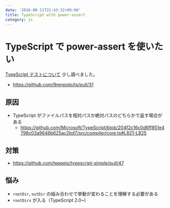 ```yaml
---
date: '2016-08-11T21:43:32+09:00'
title: TypeScript with power-assert
category: js
---
```


# TypeScript で power-assert を使いたい

[TypeScript テストについて](https://9renpoto.win/2016/06/23/typescript-module-test/)
少し調べました。

- <https://github.com/9renpoto/ts/pull/31>

## 原因

- TypeScript がファイルパスを相対パスか絶対パスのどちらかで返す場合がある
  - <https://github.com/Microsoft/TypeScript/blob/204f2c16c0d6ff851e4798c03a9646b625ac2bd7/src/compiler/core.ts#L821-L825>

## 対策

- <https://github.com/teppeis/typescript-simple/pull/47>

## 悩み

- `rootDir`, `outDir` の組み合わせで挙動が変わることを理解する必要がある
- `rootDirs` が入る（TypeScript 2.0~)
